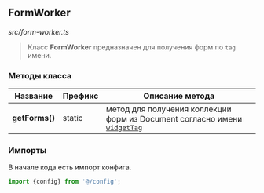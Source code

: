 ## FormWorker

_src/form-worker.ts_

> Класс **FormWorker** предназначен для получения форм по `tag` имени.

### Методы класса

| Название       | Префикс | Описание метода                                                                        |
|----------------|---------|----------------------------------------------------------------------------------------|
| **getForms()** | static  | метод для получения коллекции форм из Document согласно имени [`widgetTag`](CONFIG.md) |

### Импорты

В начале кода есть импорт конфига.

```ts
import {config} from '@/config';
```
